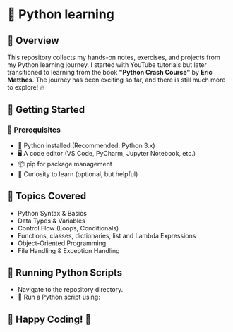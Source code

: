 <h1> 🐍 Python learning </h1>
<h2>📌 Overview</h2>
<p>This repository collects my hands-on notes, exercises, and projects from my Python learning journey. I started with YouTube tutorials but later transitioned to learning from the book <b>"Python Crash Course"</b> by <b>Eric Matthes</b>. The journey has been exciting so far, and there is still much more to explore! 🔥</p>
<h2>🚀 Getting Started</h2>
<h3>🔧 Prerequisites</h3>
<ul>
    <li>🐍 Python installed (Recommended: Python 3.x)</li>
    <li>🖥 A code editor (VS Code, PyCharm, Jupyter Notebook, etc.)</li>
    <li>📦 pip for package management</li>
    <li>📝 Curiosity to learn (optional, but helpful)</li>
</ul>
<h2>🎯 Topics Covered</h2>
<ul>
    <li>Python Syntax & Basics</li>
    <li>Data Types & Variables</li>
    <li>Control Flow (Loops, Conditionals)</li>
    <li>Functions, classes, dictionaries, list and Lambda Expressions</li>
    <li>Object-Oriented Programming</li>
    <li>File Handling & Exception Handling</li>
</ul>

<h2>🏃 Running Python Scripts</h2>
<ul>
    <li>Navigate to the repository directory.</li>
    <li>📜 Run a Python script using:</li>
</ul>

<h2>🎉 Happy Coding! 🚀</h2>
